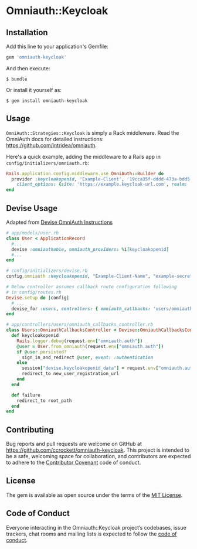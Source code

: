 # Omniauth::Keycloak

## Installation

Add this line to your application's Gemfile:

```ruby
gem 'omniauth-keycloak'
```

And then execute:

    $ bundle

Or install it yourself as:

    $ gem install omniauth-keycloak

## Usage

`OmniAuth::Strategies::Keycloak` is simply a Rack middleware. Read the OmniAuth docs for detailed instructions: https://github.com/intridea/omniauth.

Here's a quick example, adding the middleware to a Rails app in `config/initializers/omniauth.rb`:

```ruby
Rails.application.config.middleware.use OmniAuth::Builder do
  provider :keycloakopenid, 'Example-Client', '19cca35f-dddd-473a-bdd5-03f00d61d884',
    client_options: {site: 'https://example.keycloak-url.com', realm: 'example-realm'}
end
```

## Devise Usage
Adapted from [Devise OmniAuth Instructions](https://github.com/plataformatec/devise/wiki/OmniAuth:-Overview)

```ruby
# app/models/user.rb
class User < ApplicationRecord
  #...
  devise :omniauthable, omniauth_providers: %i[keycloakopenid]
  #...
end

# config/initializers/devise.rb
config.omniauth :keycloakopenid, "Example-Client-Name", "example-secret-if-configured", client_options: { site: "https://example.keycloak-url.com", realm: "example-realm" }, :strategy_class => OmniAuth::Strategies::KeycloakOpenId

# Below controller assumes callback route configuration following
# in config/routes.rb
Devise.setup do |config|
  # ...
  devise_for :users, controllers: { omniauth_callbacks: 'users/omniauth_callbacks' }
end

# app/controllers/users/omniauth_callbacks_controller.rb
class Users::OmniauthCallbacksController < Devise::OmniauthCallbacksController
  def keycloakopenid
    Rails.logger.debug(request.env["omniauth.auth"])
    @user = User.from_omniauth(request.env["omniauth.auth"])
    if @user.persisted?
      sign_in_and_redirect @user, event: :authentication
    else
      session["devise.keycloakopenid_data"] = request.env["omniauth.auth"]
      redirect_to new_user_registration_url
    end
  end

  def failure
    redirect_to root_path
  end
end

```

## Contributing

Bug reports and pull requests are welcome on GitHub at https://github.com/ccrockett/omniauth-keycloak. This project is intended to be a safe, welcoming space for collaboration, and contributors are expected to adhere to the [Contributor Covenant](http://contributor-covenant.org) code of conduct.

## License

The gem is available as open source under the terms of the [MIT License](https://opensource.org/licenses/MIT).

## Code of Conduct

Everyone interacting in the Omniauth::Keycloak project’s codebases, issue trackers, chat rooms and mailing lists is expected to follow the [code of conduct](https://github.com/ccrockett/omniauth-keycloak/blob/master/CODE_OF_CONDUCT.md).
